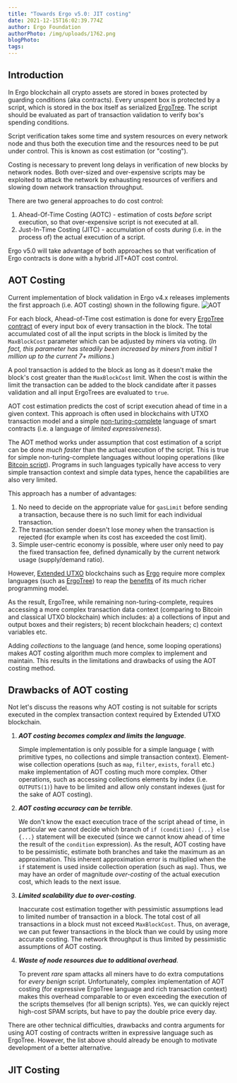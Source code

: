 ```yaml
---
title: "Towards Ergo v5.0: JIT costing"
date: 2021-12-15T16:02:39.774Z
author: Ergo Foundation
authorPhoto: /img/uploads/1762.png
blogPhoto: 
tags:
---
```

<!--StartFragment-->

## Introduction

In Ergo blockchain all crypto assets are stored in boxes protected by guarding conditions
(aka contracts). Every unspent box is protected by a script, which is stored in
the box itself as serialized [ErgoTree](https://ergoplatform.org/docs/ErgoTree.pdf). The
script should be evaluated as part of transaction validation to verify box's spending
conditions.

Script verification takes some time and system resources on every network node and thus
both the execution time and the resources need to be put under control. This is known as
cost estimation (or "costing").

Costing is necessary to prevent long delays in verification of new blocks by network
nodes. Both over-sized and over-expensive scripts may be exploited to attack the network
by exhausting resources of verifiers and slowing down network transaction throughput.

There are two general approaches to do cost control:
1) Ahead-Of-Time Costing (AOTC) - estimation of costs _before_ script execution, so that
over-expensive script is not executed at all.
2) Just-In-Time Costing (JITC) - accumulation of costs _during_ (i.e. in the process of)
   the actual execution of a script.

Ergo v5.0 will take advantage of both approaches so that verification of Ergo contracts is
done with a hybrid JIT+AOT cost control.

## AOT Costing

Current implementation of block validation in Ergo v4.x releases implements the first
approach (i.e. AOT costing) shown in the following figure.
![AOT](/img/blog/AOT-costing.png)

For each block, Ahead-of-Time cost estimation is done for every
[ErgoTree contract](https://ergoplatform.org/docs/ErgoTree.pdf) of every input box of every
transaction in the block. The total accumulated cost of all the input scripts in the
block is limited by the `MaxBlockCost` parameter which can be adjusted by miners via
voting. (_In fact, this parameter has steadily been increased by miners from initial 1
million up to the current 7+ millions_.)

A pool transaction is added to the block as long as it doesn't make the block's cost
greater than the `MaxBlockCost` limit. When the cost is within the limit the transaction
can be added to the block candidate after it passes validation and all input ErgoTrees are
evaluated to `true`.

AOT cost estimation predicts the cost of script execution ahead of time in a given
context. This approach is often used in blockchains with UTXO transaction model and a
simple [non-turing-complete](https://en.wikipedia.org/wiki/Turing_completeness) language
of smart contracts (i.e. a language of _limited expressiveness_).

The AOT method works under assumption that cost estimation of a script can be done
_much faster_ than the actual execution of the script. This is true for simple
non-turing-complete languages without looping operations (like [Bitcoin
script](https://en.bitcoin.it/wiki/Script)). Programs in such languages typically have
access to very simple transaction context and simple data types, hence the capabilities
are also very limited.

This approach has a number of advantages:
1) No need to decide on the appropriate value for `gasLimit` before sending a transaction,
because there is no such limit for each individual transaction.
2) The transaction sender doesn't lose money when the transaction is rejected (for example
when its cost has exceeded the cost limit).
3) Simple user-centric economy is possible, where user only need to pay the fixed
transaction fee, defined dynamically by the current network usage (supply/demand ratio).

However, [Extended
UTXO](https://github.com/Emurgo/Emurgo-Research/blob/master/smart-contracts/Unlocking%20The%20Potential%20Of%20The%20UTXO%20Model.md)
blockchains such as [Ergo](https://ergoplatform.org/en/) require more complex languages (such as
[ErgoTree](https://ergoplatform.org/docs/ErgoTree.pdf)) to reap the
[benefits](https://github.com/Emurgo/Emurgo-Research/blob/master/smart-contracts/High%20Level%20Design%20Patterns%20In%20Extended%20UTXO%20Systems.md)
of its much richer programming model.

As the result, ErgoTree, while remaining non-turing-complete, requires accessing a more
complex transaction data context (comparing to Bitcoin and classical UTXO blockchain)
which includes:
 a) a collections of input and output boxes and their registers;
 b) recent blockchain headers;
 c) context variables etc.

Adding _collections_ to the language (and hence, some looping operations) makes
AOT costing algorithm much more complex to implement and maintain. This results in
the limitations and drawbacks of using the AOT costing method.

## Drawbacks of AOT costing

Not let's discuss the reasons why AOT costing is not suitable for scripts executed in the
complex transaction context required by Extended UTXO blockchain.

1) **_AOT costing becomes complex and limits the language_**. 

   Simple implementation is only possible for a simple language ( with primitive types, no
   collections and simple transaction context). Element-wise collection operations (such as
   `map`, `filter`, `exists`, `forall` etc.) make implementation of AOT costing much more
   complex. Other operations, such as accessing collections elements by index (i.e.
   `OUTPUTS(1)`) have to be limited and allow only constant indexes (just for the sake of AOT
   costing).


3) **_AOT costing accuracy can be terrible_**. 

   We don't know the exact execution trace of the script ahead of time, in particular we
   cannot decide which branch of `if (condition) {...} else {...}` statement will be executed
   (since we cannot know ahead of time the result of the `condition` expression).
   As the result, AOT costing have to be pessimistic, estimate both branches and take the
   maximum as an approximation. This inherent approximation error is multiplied when the `if`
   statement is used inside collection operation (such as `map`). Thus, we may have an order
   of magnitude _over-costing_ of the actual execution cost, which leads to the next issue.


3) **_Limited scalability due to over-costing_**. 

   Inaccurate cost estimation together with pessimistic assumptions lead to limited number of
   transaction in a block. The total cost of all transactions in a block must not exceed
   `MaxBlockCost`. Thus, on average, we can put fewer transactions in the block than we could
   by using more accurate costing. The network throughput is thus limited by pessimistic
   assumptions of AOT costing.


5) **_Waste of node resources due to additional overhead_**. 

   To prevent _rare_ spam attacks all miners have to do extra computations for _every
   benign_ script. Unfortunately, complex implementation of AOT costing (for expressive
   ErgoTree language and rich transaction context) makes this overhead comparable to or even
   exceeding the execution of the scripts themselves (for all benign scripts). Yes, we can quickly reject
   high-cost SPAM scripts, but have to pay the double price every day.

There are other technical difficulties, drawbacks and contra arguments for using AOT
costing of contracts written in expressive language such as ErgoTree. However, 
the list above should already be enough to motivate development of a better alternative.

## JIT Costing
